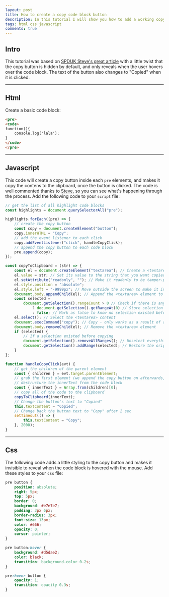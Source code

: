 ```yaml
---
layout: post
title: How to create a copy code block button
description: In this tutorial I will show you how to add a working copy button to every code block on your page.
tags: html css javascript
comments: true
---
```


## Intro

This tutorial was based on [SPDUK Steve's great article](https://spdevuk.com/how-to-create-code-copy-button/) with a little twist that the copy button is hidden by default, and only reveals when the user hovers over the code block. The text of the button also changes to "Copied" when it is clicked.

---

## Html

Create a basic code block:

```html
<pre>
<code>
function(){
    console.log('lala');
}
</code>
</pre>
```

---

## Javascript

This code will create a copy button inside each `pre` elements, and makes it copy the contens to the clipboard, once the button is clicked. The code is well commented thanks to [Steve](https://spdevuk.com/), so you can see what's happening through the process. Add the following code to your `script` file:

```javascript
// get the list of all highlight code blocks
const highlights = document.querySelectorAll("pre");

highlights.forEach((pre) => {
    // create the copy button
    const copy = document.createElement("button");
    copy.innerHTML = "Copy";
    // add the event listener to each click
    copy.addEventListener("click", handleCopyClick);
    // append the copy button to each code block
    pre.append(copy);
});

const copyToClipboard = (str) => {
    const el = document.createElement("textarea"); // Create a <textarea> element
    el.value = str; // Set its value to the string that you want copied
    el.setAttribute("readonly", ""); // Make it readonly to be tamper-proof
    el.style.position = "absolute";
    el.style.left = "-9999px"; // Move outside the screen to make it invisible
    document.body.appendChild(el); // Append the <textarea> element to the HTML document
    const selected =
        document.getSelection().rangeCount > 0 // Check if there is any content selected previously
            ? document.getSelection().getRangeAt(0) // Store selection if found
            : false; // Mark as false to know no selection existed before
    el.select(); // Select the <textarea> content
    document.execCommand("copy"); // Copy - only works as a result of a user action (e.g. click events)
    document.body.removeChild(el); // Remove the <textarea> element
    if (selected) {
        // If a selection existed before copying
        document.getSelection().removeAllRanges(); // Unselect everything on the HTML document
        document.getSelection().addRange(selected); // Restore the original selection
    }
};

function handleCopyClick(evt) {
    // get the children of the parent element
    const { children } = evt.target.parentElement;
    // grab the first element (we append the copy button on afterwards, so the first will be the code element)
    // destructure the innerText from the code block
    const { innerText } = Array.from(children)[0];
    // copy all of the code to the clipboard
    copyToClipboard(innerText);
    // Change the button's text to "Copied"
    this.textContent = "Copied";
    // Change back the button text to "Copy" after 2 sec
    setTimeout(() => {
        this.textContent = "Copy";
    }, 2000);
}
```

---

## Css

The following code adds a little styling to the copy button and makes it invisible to reveal when the code block is hovered with the mouse. Add these styles to your `css` file:

```css
pre button {
    position: absolute;
    right: 5px;
    top: 5px;
    border: 0;
    background: #e7e7e7;
    padding: 3px 6px;
    border-radius: 3px;
    font-size: 13px;
    color: #666;
    opacity: 0;
    cursor: pointer;
}

pre button:hover {
    background: #d5dae2;
    color: black;
    transition: background-color 0.2s;
}

pre:hover button {
    opacity: 1;
    transition: opacity 0.3s;
}
```
